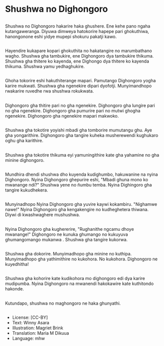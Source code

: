# Shushwa no Dighongoro

##
Shushwa no Dighongoro hakarire haka ghushere. Ene kehe pano ngaha kutangaweranga. Diyuwa dimweya hatokorire hapepe pari ghokuthiwa, hanongonone eshi yidye mupepi shokuru pakatji kawo.

##
Hayendire kukapare kopari ghokuthita no hakatangire no marumbathano wagho. Shushwa gha tambukire, ene Dighongoro dya tambukire thikuma. Shushwa gha thitere ko kayenda, ene Dighongo dya thitere ko kayenda thikuma. Shushwa yamu yedhaghukire.

##
Ghoha tokorire eshi hakuthiterange mapari. Pamutango Dighongoro yogha karire mukwati. Shushwa gha ngenekire dipari dyofotji. Munyimandhopo rwakarire ruvedhe rwa shushwa rokukwata.

##
Dighongoro gha thitire pari no gha ngenekire. Dighongoro gha lungire pari no gha ngenekire. Dighongoro gha pumurire pari no mutwi ghogha ngenekire. Dighongoro gha ngenekire mapari makwoko.

##
Shushwa gha tokotire yoyishi mbadi gha tomborire mumutangu ghu. Aye gha yongarithire. Dighongoro gha tangire kuheka musherewendi kughukaro oghu gha karithire.

##
Shushwa gha tokotire thikuma eyi yamuningithire kate gha yahamine no gha minine dighongoro.

##
Mundhira dhendi shushwa dho kuyenda kudighumbo, hakuwanine na nyina Dighongoro. Nyina Dighongoro ghepurire eshi, "Mbadi ghuna mono ko mwanange ndi?" Shushwa yene no ñumbu temba. Nyina Dighingoro gha tangire kukudhekera.

##
Munyinadhopo Nyina Dighongoro gha yuvire kaywi kokambiru. "Nighamwe nawe!" Nyina Dighongoro gha kengakengire no kudheghetera thiwana. Diywi di kwashwaghere mushushwa.

##
Nyina Dighongoro gha kughererire, "Rughanithe ngcamu dhoye mwanange!" Dighongoro ne kunuka ghumango no kukuyuva ghumangomango mukanwa . Shushwa gha tangire kukorwa.

##
Shushwa gha dokorire. Munyimadhopo gha minine no kuthipa. Munyimadhopo gha yathimithire no kukohora. No kukohora. Dighongoro ne kuyedhitha!

##
Shushwa gha kohorire kate kudikohora mo dighongoro edi dya karire mudipumba. Nyina Dighongoro na mwanendi hakokawire kate kuthitondo hakonde.

##
Kutundapo, shushwa no maghongoro ne haka ghunyathi.

##
* License: [CC-BY]
* Text: Winny Asara
* Illustration: Magriet Brink
* Translation: Maria M Dikuua
* Language: mhw
